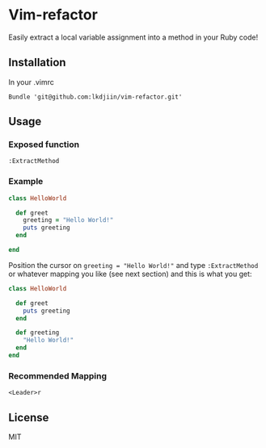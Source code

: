 Vim-refactor
===========

Easily extract a local variable assignment into a method in your Ruby code!

Installation
------------

In your .vimrc

    Bundle 'git@github.com:lkdjiin/vim-refactor.git'

Usage
-----

### Exposed function

    :ExtractMethod

### Example

``` ruby
class HelloWorld

  def greet
    greeting = "Hello World!"
    puts greeting
  end

end
```

Position the cursor on `greeting = "Hello World!"` and type `:ExtractMethod`
or whatever mapping you like (see next section) and this is what you get:

``` ruby
class HelloWorld

  def greet
    puts greeting
  end

  def greeting
    "Hello World!"
  end
end
```

### Recommended Mapping

    <Leader>r

License
-------

MIT
